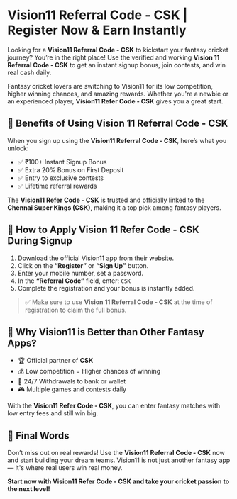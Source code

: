 # Vision11 Referral Code - CSK | Register Now & Earn Instantly

Looking for a **Vision11 Referral Code - CSK** to kickstart your fantasy cricket journey? You’re in the right place! Use the verified and working **Vision 11 Referral Code - CSK** to get an instant signup bonus, join contests, and win real cash daily.

Fantasy cricket lovers are switching to Vision11 for its low competition, higher winning chances, and amazing rewards. Whether you're a newbie or an experienced player, **Vision11 Refer Code - CSK** gives you a great start.

## 🎁 Benefits of Using Vision 11 Referral Code - CSK

When you sign up using the **Vision11 Referral Code - CSK**, here’s what you unlock:

- ✅ ₹100+ Instant Signup Bonus  
- ✅ Extra 20% Bonus on First Deposit  
- ✅ Entry to exclusive contests  
- ✅ Lifetime referral rewards  

The **Vision11 Refer Code - CSK** is trusted and officially linked to the **Chennai Super Kings (CSK)**, making it a top pick among fantasy players.


## 🔗 How to Apply Vision 11 Refer Code - CSK During Signup

1. Download the official Vision11 app from their website.  
2. Click on the **“Register”** or **“Sign Up”** button.  
3. Enter your mobile number, set a password.  
4. In the **“Referral Code”** field, enter: `CSK`  
5. Complete the registration and your bonus is instantly added.

> ✅ Make sure to use **Vision 11 Referral Code - CSK** at the time of registration to claim the full bonus.


## 💸 Why Vision11 is Better than Other Fantasy Apps?

- 🏆 Official partner of **CSK**  
- 💰 Low competition = Higher chances of winning  
- 🔄 24/7 Withdrawals to bank or wallet  
- 🎮 Multiple games and contests daily  

With the **Vision11 Refer Code - CSK**, you can enter fantasy matches with low entry fees and still win big.


## 📌 Final Words

Don’t miss out on real rewards! Use the **Vision11 Referral Code - CSK** now and start building your dream teams. Vision11 is not just another fantasy app — it's where real users win real money.

**Start now with Vision11 Refer Code - CSK and take your cricket passion to the next level!**
